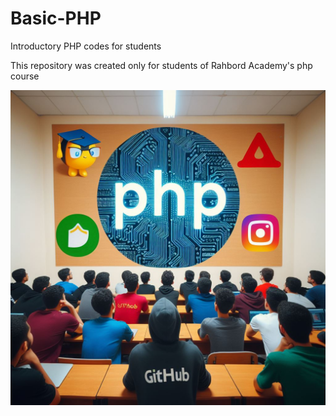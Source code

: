 # Basic-PHP
Introductory PHP codes for students


This repository was created only for students of Rahbord Academy's php course

![not image](https://github.com/Mohammadhosseinmoeinzadeh/Basic-PHP/blob/main/PHP.jpeg)
